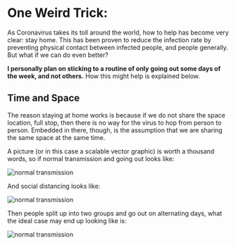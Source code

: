 # One Weird Trick:

As Coronavirus takes its toll around the world, how to help has become very
clear: stay home. This has been proven to reduce the infection rate by
preventing physical contact between infected people, and people generally. But
what if we can do even better?

**I personally plan on sticking to a routine of only going out some days of the
week, and not others.** How this might help is explained below.

## Time and Space

The reason staying at home works is because if we do not share the space
location, full stop, then there is no way for the virus to hop from person to
person. Embedded in there, though, is the assumption that we are sharing the
same space at the same time.

A picture (or in this case a scalable vector graphic) is worth a thousand words,
so if normal transmission and going out looks like:

![normal transmission](/assets/images/normal_population.svg)

And social distancing looks like:

![normal transmission](/assets/images/normal_population.svg)

Then people split up into two groups and go out on alternating days, what the
ideal case may end up looking like is:

![normal transmission](/assets/images/normal_population.svg)
